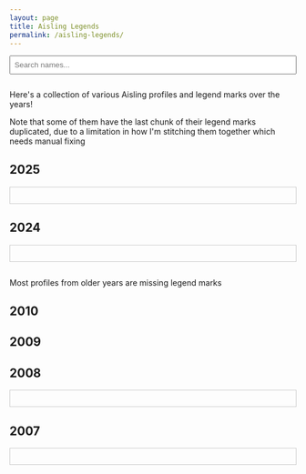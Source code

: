 ```yaml
---
layout: page
title: Aisling Legends
permalink: /aisling-legends/
---
```


<input type="text" id="search" placeholder="Search names..." style="margin-bottom: 1em; padding: 0.5em; width: 100%;" />

Here's a collection of various Aisling profiles and legend marks over the years!

Note that some of them have the last chunk of their legend marks duplicated, due to a limitation in how I'm stitching them together which needs manual fixing

## 2025

<div class="year-scroll">
    <ul id="name-list-2025"></ul>
</div>

## 2024

<div class="year-scroll">
    <ul id="name-list-2024"></ul>
</div>

Most profiles from older years are missing legend marks

## 2010

<ul id="name-list-2010"></ul>

## 2009

<ul id="name-list-2009"></ul>

## 2008

<div class="year-scroll">
    <ul id="name-list-2008"></ul>
</div>

## 2007

<div class="year-scroll">
    <ul id="name-list-2007"></ul>
</div>


<script>
    const names2025 = [
        'Absobel',
        'accept',
        'AdelaideT',
        'Adriela',
        'Aerian',
        'Aesica',
        'ageold',
        'Ailred',
        'aiseirighadh',
        'Alustria',
        'Amarranth',
        'amaZaral',
        'ambrose',
        'Angelic',
        'Angelique',
        'Angelynn',
        'anunnaki',
        'Aon',
        'Ardad',
        'ariesyeo',
        'Armada',
        'Arpina',
        'ArTeMisX',
        'Atomsk',
        'Aulevihros',
        'Azara',
        'Azucar',
        'BallzDeep',
        'Banananut',
        'BaoBun',
        'Basilica',
        'BeagAthar',
        'BearesFalco',
        'bearly',
        'bearror',
        'Beerbottle',
        'Bindo',
        'binnie',
        'BioMagus',
        'BioStorm',
        'BladeG',
        'Bladejdg',
        'Blader',
        'Blanche',
        'Blissey',
        'BlueFountain',
        'bLuEjR',
        'bluenokkad',
        'blueskye',
        'BoJingIes',
        'BoJingles',
        'Boo',
        'Booya',
        'Brandyn',
        'Brittany',
        'Brox',
        'Bruiser',
        'Bywyd',
        'Candrial',
        'CapLocK',
        'Carnaugh',
        'castastrophe',
        'cedoni',
        'Celes',
        'Chamiel',
        'Cherrius',
        'Chibiusa',
        'Chigusari',
        'Chiriko',
        'Cinaed',
        'CittiKAT',
        'Clairvoyance',
        'Cliffy',
        'COMO',
        'Cone',
        'cookiencream',
        'Copeth',
        'Craving',
        'CrimsonChaos',
        'Cupport',
        'Cutiejg',
        'Daithi',
        'Dancingwind',
        'Darkrai',
        'Dashrender',
        'Daze',
        'DeAtomizer',
        'Delay',
        'Dender',
        'Deoxys',
        'Dethf',
        'Dharma',
        'DiaSrad',
        'Dionia',
        'DivineHeal',
        'DivineRage',
        'Divinia',
        'doels',
        'Doms',
        'DoomHealer',
        'DoubleMint',
        'Dragglua',
        'Draig',
        'Dram',
        'Drucilla',
        'Duplican',
        'Duplico',
        'Duplicot',
        'Dylanlan',
        'Dynamus',
        'Dynatos',
        'Edith',
        'Eidon',
        'EightProbate',
        'eLement',
        'elsielsa',
        'Elzhi',
        'eLZioN',
        'Exos',
        'Eyrie',
        'eZe',
        'Falconlady',
        'FFeightBest',
        'final',
        'Firemayden',
        'Firenerth',
        'foam',
        'foose',
        'FountainBlue',
        'Gaia',
        'Garika',
        'Gerbil',
        'GhostDemon',
        'Glasken',
        'Gracey',
        'GustaveJr',
        'Haeven',
        'Hand',
        'Heido',
        'Hien',
        'Hoshiko',
        'Hypocrisy',
        'Iglis',
        'iGNORAMUS',
        'Image',
        'impuneToo',
        'Inuyoko',
        'IShallHeal',
        'Ishikawa',
        'Jabedin',
        'JadeAkaino',
        'JadeCloud',
        'jaylinn',
        'Jennifer',
        'Jerry',
        'Jesture',
        'Jillabrea',
        'JohnWick',
        'justalyne',
        'Justin',
        'KAI',
        'Kamiko',
        'KaoriWinter',
        'Kedian',
        'kedora',
        'KeeblerEif',
        'Kemistry',
        'Khloe',
        'kimara',
        'Kimchii',
        'KimmieFace',
        'Kohoro',
        'krytos',
        'Kurohige',
        'Kyatto',
        'Lancelot',
        'Landiss',
        'Landon',
        'Laurier',
        'Leannaei',
        'Leemon',
        'Lexem',
        'Lights',
        'LlamaBurger',
        'LLamaTacoO',
        'Locks',
        'LonelyRydia',
        'louche',
        'LovenPretty',
        'Luchar',
        'lux',
        'Lykkan',
        'Lytsu',
        'Machamp',
        'Madare',
        'MagB',
        'MagneticB',
        'MarioKart',
        'Mavrik',
        'Mayheart',
        'Mayor',
        'melon',
        'Mesh',
        'Mintofkali',
        'Miraedus',
        'MissGreenry',
        'Mitchel',
        'MlKE',
        'Moebious',
        'Moogle',
        'MoonRuby',
        'mouseferatu',
        'MrBloodyeye',
        'NagisaChan',
        'Naliene',
        'NaLyd',
        'NarlyFour',
        'NatsukiChan',
        'Nenya',
        'NeoxBahamut',
        'NeroZeroXe',
        'Never',
        'NiaLee',
        'Nimoko',
        'niZon',
        'Norajo',
        'notvorlof',
        'OceanWind',
        'Omit',
        'Onix',
        'Orthanc',
        'palantir',
        'panda',
        'Pandsala',
        'Panni',
        'Paramour',
        'PeneAnn',
        'Pennie',
        'Pentoflight',
        'Petria',
        'Phever',
        'Phil',
        'PiNKLiLY',
        'Polixenes',
        'prishy',
        'Prokofiev',
        'Protein',
        'Protoman',
        'Punch',
        'Quipper',
        'Raeven',
        'Raiphie',
        'Ralphie',
        'Ramanayan',
        'Raphaela',
        'Reias',
        'Renvo',
        'Repertoire',
        'Ridiickai',
        'Rikidez',
        'Rikuserge',
        'Rocandy',
        'RomanVolkoff',
        'Rorrik',
        'Rune',
        'Sabrael',
        'SaintAsher',
        'Salgar',
        'San',
        'Sann',
        'Sarvious',
        'sastu',
        'Saya',
        'SEiDON',
        'Selian',
        'senpai',
        'Set',
        'Shinari',
        'Shino',
        'Shmaniel',
        'ShockyShock',
        'ShrimpyShrmp',
        'SilentNite',
        'Silkira',
        'simples',
        'Sinitoo',
        'Slye',
        'Smash',
        'SmrtArcher',
        'SmrtDruid',
        'SmrtGlad',
        'SneakySummy',
        'snooze',
        'SOLiN',
        'Solrune',
        'Somae',
        'Sotar',
        'Soundwave',
        'sousuke',
        'SpIack',
        'Squeel',
        'SradGar',
        'StarShine',
        'StarSparkler',
        'Steelix',
        'Steinar',
        'Strauss',
        'StrykerX',
        'Suronah',
        'Suspected',
        'Suzaku',
        'Talarous',
        'TangBao',
        'Tapa',
        'TerraLuna',
        'Thandir',
        'THCroniK',
        'Theowin',
        'Thubub',
        'Tidux',
        'Tizarah',
        'tomodachi',
        'Topic',
        'Tristam',
        'Trocair',
        'Truten',
        'Tukee',
        'TurtleHermit',
        'Twinkle',
        'TwinkleStar',
        'tyee',
        'Ubrei',
        'Ukkyo',
        'Ulli',
        'Ultraem',
        'UreJestEnuff',
        'Vamistle',
        'VanMorgan',
        'velani',
        'Verran',
        'Viveena',
        'Vustera',
        'Waluigi',
        'WARFLAME',
        'Warginald',
        'Wastedd',
        'Wheaty',
        'WhipsJr',
        'Willco',
        'Winkster',
        'WisJunk',
        'WolfsEyes',
        'Woodlyn',
        'Wormtongue',
        'xbudx',
        'Xennifer',
        'XerAm',
        'Xeros',
        'xLiMiTeD',
        'Xoody',
        'xtedx',
        'xtimex',
        'xturbox',
        'xxArcxx',
        'xYoUrAnGeLx',
        'Yawgmoth',
        'Ysbrydraig',
        'Yukii',
        'zaos',
        'Zaryh',
        'Zaxa',
        'Zeix',
        'ZeoL',
        'ZerA',
        'ZerioAgain',
        'zGerbz',
        'ZhangLiao',
        'ZhongFou',
        'Zimbabwe',
        'ZoD',
        'Zwuji',
    ];

    const names2024 = [
        'Abigor',
        'AceShimizu',
        'Acesin',
        'Aeacus',
        'Airy',
        'Alvino',
        'Ancalime',
        'And',
        'angrymax',
        'angrymon',
        'Aon',
        'AresFalco',
        'Arohanui',
        'auzric',
        'Bea',
        'BioMagus',
        'BlueJr',
        'BoJingIes',
        'brib',
        'brinx',
        'Brittany',
        'Brox',
        'Cazbrileth',
        'Chamiel',
        'Como',
        'DemyLo',
        'Diablos',
        'disarray',
        'Dylanlan',
        'Dynamus',
        'eiscego',
        'Enoxze',
        'Escort',
        'Eternalty',
        'eXonyte',
        'eZe',
        'FatalRevenge',
        'Fen',
        'FFnine',
        'final',
        'Firecon',
        'FRAULYNN',
        'Ganjalique',
        'Giest',
        'Giggles',
        'Greggius',
        'Hihaku',
        'Huhuman',
        'Hyrule',
        'Iglis',
        'Ishikawa',
        'Jaice',
        'Japjll',
        'Jerry',
        'JessicaP',
        'Jiin',
        'Kald',
        'Kallina',
        'kao',
        'Kavita',
        'Lantern',
        'Laurier',
        'Leemon',
        'Lexem',
        'Makeii',
        'makeup',
        'Makunouchi',
        'melon',
        'Merisa',
        'Monicka',
        'Moogle',
        'MrMvP',
        'Naena',
        'NagisaChan',
        'NaLyd',
        'NeoxBahamut',
        'Nioreh',
        'NoirGato',
        'Nupps',
        'oTil',
        'Peppita',
        'Perspective',
        'Poker',
        'PopaEggs',
        'QUiGS',
        'Rafael',
        'Ramanayan',
        'Renvo',
        'Reodirru',
        'ReyaKeely',
        'ridiickai',
        'Rubius',
        'safe',
        'Seal',
        'Set',
        'sick',
        'Srgious',
        'SunYukii',
        'Tazz',
        'Telme',
        'Tridane',
        'Tridemp',
        'undefined',
        'Venezia',
        'Viveena',
        'vstampede',
        'Warginald',
        'Whitehall',
        'Wizadrian',
        'XiaoLei',
        'yLo',
        'Yukii',
        'Zurf',
    ];

    const names2010 = [
        'Dylanlan',
        'Dyven',
        'klori',
        'NaLyd',
        'Salgar',
        'wiLdstAr',
    ];

    const names2009 = [
        'DeAtomizer',
        'Dylanlan',
        'joeker',
        'NaLyd',
        'Salgar',
        'Thannis',
        'VanMorgan',
        'Yubiwa',
    ];

    const names2008 = [
        'Akhuma',
        'Alycia',
        'Arare',
        'aRESFaLCo',
        'Arikon',
        'Arzath',
        'Auzric',
        'Boos',
        'CandyFloss',
        'CaptainBilly',
        'Celebros',
        'Chronoblade',
        'CurethEevil',
        'Dariochant',
        'DiaMagus',
        'Dieu',
        'DinoBabe',
        'FairyHealer',
        'Firewind',
        'Gaia',
        'Galaxis',
        'Glitch',
        'iLyria',
        'Jalapeno',
        'joeker',
        'Kagado',
        'KaoKan',
        'Komoku',
        'kropu',
        'makeup',
        'Martrim',
        'Merciless',
        'NaLyd',
        'Narala',
        'Necrean',
        'niZon',
        'PrincessM',
        'Ramia',
        'riagan',
        'ROGGiN',
        'Rollson',
        'Roshlin',
        'RouXoriana',
        'Runella',
        'Sakra',
        'Saraden',
        'Sends',
        'ShadowRand',
        'SPHINXER',
        'SpIack',
        'StankoviC',
        'StarMaiden',
        'TrainerWiz',
        'Venist',
        'Xerge',
        'XZorvion',
    ];

    const names2007 = [
        'Algiza',
        'Arkadian',
        'ArTiSiMo',
        'Ashlyn',
        'BanesBlood',
        'BioMagus',
        'blackblonde',
        'bluenokkad',
        'Britthamaru',
        'BroxJR',
        'ChrondoDuece',
        'CurethEevil',
        'Damiun',
        'decline',
        'Deistin',
        'DemonZe',
        'Demure',
        'Dylanlan',
        'Dyven',
        'Eastsider',
        'Elemanque',
        'Eternalty',
        'Fishfood',
        'Franees',
        'Galaxis',
        'GanGstaR',
        'GhostDemon',
        'Hatched',
        'iLyria',
        'Ishikawa',
        'Jaice',
        'Joeker',
        'Kagado',
        'Kakarott',
        'Kanapali',
        'Katy',
        'Koffin',
        'lAngelicl',
        'LiIIy',
        'Magiya',
        'Malache',
        'marcnemesis',
        'Matamume',
        'Mojase',
        'Nalyd',
        'NoirGato',
        'Paddy',
        'Pfioyd',
        'PrincessM',
        'rammstyne',
        'RemoteVeiwer',
        'Riagan',
        'RodhLaNn',
        'rollson',
        'Savior',
        'ScardSoul',
        'Shoguo',
        'Shook',
        'Shouri',
        'Shyon',
        'SnowyWiNd',
        'Soleil',
        'Solrune',
        'Sphu',
        'Stankovic',
        'StarMaiden',
        'SunXWuKong',
        'Thannis',
        'Tristam',
        'Vamistle',
    ];




    const years = [2025, 2024, 2010, 2009, 2008, 2007];
    const nameList2025 = document.getElementById('name-list-2025');
    const nameList2024 = document.getElementById('name-list-2024');
    const nameList2010 = document.getElementById('name-list-2010');
    const nameList2009 = document.getElementById('name-list-2009');
    const nameList2008 = document.getElementById('name-list-2008');
    const nameList2007 = document.getElementById('name-list-2007');

    function appendNames(nameList, names, year) {
        names.forEach(function(name) {
            const li = document.createElement('li');
            const link = document.createElement('a');
            const lowercase = name.toLowerCase();
            link.href = `/assets/img/aisling-legends/${lowercase}-${year}.png`;
            link.textContent = name;
            li.appendChild(link);
            nameList.appendChild(li);
        });
    }

    appendNames(nameList2025, names2025, 2025);
    appendNames(nameList2024, names2024, 2024);
    appendNames(nameList2010, names2010, 2010);
    appendNames(nameList2009, names2009, 2009);
    appendNames(nameList2008, names2008, 2008);
    appendNames(nameList2007, names2007, 2007);

    document.getElementById('search').addEventListener('input', function () {
        const filter = this.value.toLowerCase();
        years.forEach(function(year) {
            const listItems = document.querySelectorAll(`#name-list-${year} li`);

            listItems.forEach(function (li) {
                const text = li.textContent.toLowerCase();
                li.style.display = text.includes(filter) ? '' : 'none';
            });
        });
    });
</script>

<style>
.year-scroll {
    max-height: 300px; /* Adjust as needed */
    overflow-y: auto;
    border: 1px solid #ccc;
    padding: 0.5em;
    margin-bottom: 2em;
}
</style>
